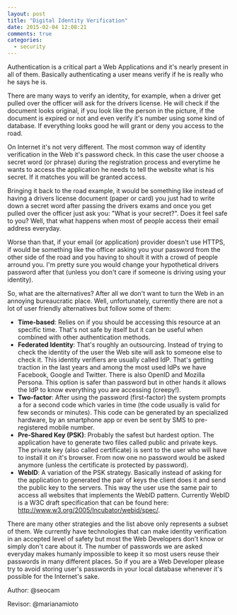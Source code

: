 ```yaml
---
layout: post
title: "Digital Identity Verification"
date: 2015-02-04 12:08:21
comments: true
categories: 
  - security
---
```


Authentication is a critical part a Web Applications and it's nearly present in all of them.
Basically authenticating a user means verify if he is really who he says he is.

There are many ways to verify an identity, for example, when a driver get pulled over the officer
will ask for the drivers license. He will check if the document looks original, if you look like 
the person in the picture, if the document is expired or not and even verify it's number using 
some kind of database. If everything looks good he will grant or deny you access to the road.

On Internet it's not very different. The most common way of identity verification in the Web it's 
password check. In this case the user choose a secret word (or phrase) during the registration
process and everytime he wants to access the application he needs to tell the website what is his
secret. If it matches you will be granted access.

Bringing it back to the road example, 
it would be something like instead of having a drivers license document (paper or card) you just
had to write down a secret word after passing the drivers exams and once you get pulled over the
officer just ask you: "What is your secret?". Does it feel safe to you? Well, that what happens
when most of people access their email address everyday.

Worse than that, if your email (or application) provider doesn't use HTTPS, if would be something
like the officer asking you your password from the other side of the road and you having to shoult
it with a crowd of people arround you. I'm pretty sure you would change your hypothetical drivers
password after that (unless you don't care if someone is driving using your identity).

So, what are the alternatives? After all we don't want to turn the Web in an annoying bureaucratic
place. Well, unfortunately, currently there are not a lot of user friendly alternatives but follow
some of them:

* **Time-based**: Relies on if you should be accessing this resource at an specific time. That's not safe
by itself but it can be useful when combined with other authentication methods.
* **Federated Identity**: That's roughly an outsourcing. Instead of trying to check the identity of the user
the Web site will ask to someone else to check it. This identity verifiers are usually called IdP. 
That's getting traction in the last years and among the most used IdPs we have Facebook, Google and Twitter.
There is also OpenID and Mozilla Persona. This option is safer than password but in other hands it allows the IdP
to know everything you are accessing (creepy!).
* **Two-factor**: After using the password (first-factor) the system prompts a for a second code which varies
in time (the code usually is valid for few seconds or minutes). This code can be generated by an specialized
hardware, by an smartphone app or even be sent by SMS to pre-registered mobile number.
* **Pre-Shared Key (PSK)**: Probably the safest but hardest option. The application have to generate two files
called public and private keys. The private key (also called certificate) is sent to the user who will have 
to install it on it's browser. From now one no password would be asked anymore (unless the certificate is
protected by password).
* **WebID**: A variation of the PSK strategy. Basically instead of asking for the application to generated the
pair of keys the client does it and send the public key to the servers. This way the user use the same pair to
access all websites that implements the WebID pattern. Currently WebID is a W3C draft specification that can be
found here: <http://www.w3.org/2005/Incubator/webid/spec/>.

There are many other strategies and the list above only represents a subset of them. We currently have technologies
that can make identity verification in an accepted level of safety but most the Web Developers don't know or
simply don't care about it. The number of passwords we are asked everyday makes humanly impossible to keep it
so most users reuse their passwords in many different places. So if you are a Web Developer please try to avoid
storing user's passwords in your local database whenever it's possible for the Internet's sake.

Author: @seocam

Revisor: @marianamioto
